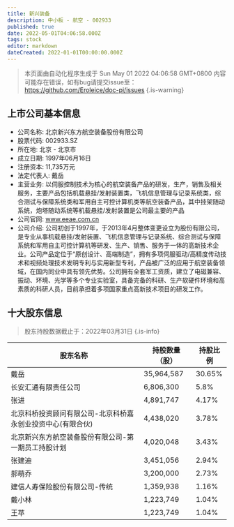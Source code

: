```yaml
---
title: 新兴装备
description: 中小板 - 航空 - 002933
published: true
date: 2022-05-01T04:06:58.000Z
tags: stock
editor: markdown
dateCreated: 2022-01-01T00:00:00.000Z
---
```


> 本页面由自动化程序生成于 Sun May 01 2022 04:06:58 GMT+0800
> 内容可能存在错误，如有bug请提交issue至：https://github.com/Eroleice/doc-pi/issues
{.is-warning}

## 上市公司基本信息
- 公司名称: 北京新兴东方航空装备股份有限公司
- 股票代码: 002933.SZ
- 所在地: 北京 - 北京市
- 成立日期: 1997年06月16日
- 注册资本: 11,735万元
- 法定代表人: 戴岳
- 主营业务: 以伺服控制技术为核心的航空装备产品的研发，生产，销售及相关服务，主要产品包括机载悬挂/发射装置类，飞机信息管理与记录系统类，综合测试与保障系统类和军用自主可控计算机类等航空装备产品，其中挂架随动系统，炮塔随动系统等机载悬挂/发射装置是公司最主要的产品
- 公司官网: www.eeae.com.cn
- 公司介绍: 公司初创于1997年，于2013年4月整体变更设立为股份有限公司，是专业从事机载悬挂/发射装置、飞机信息管理与记录系统、综合测试与保障系统和军用自主可控计算机等研发、生产、销售、服务于一体的高新技术企业。公司产品定位于“原创设计、高端制造”，拥有多项伺服驱动/高精度传动技术和视频处理技术发明专利与实用新型专利，产品被广泛的应用于航空装备领域，在国内同业中具有领先优势。公司拥有全套军工资质，建立了电磁兼容、振动、环境、光学等多个专业实验室，具备完备的科研、生产软硬件环境和高素质的科研人员，目前承担着多项国家重点高新技术项目的研发工作。


## 十大股东信息
> 股东持股数据截止于：2022年03月31日
{.is-info}

| 股东名称 | 持股数量（股） | 持股比例 |
| --- | --- | --- |
| 戴岳 | 35,964,587 | 30.65% |
| 长安汇通有限责任公司 | 6,806,300 | 5.8% |
| 张进 | 4,891,747 | 4.17% |
| 北京科桥投资顾问有限公司-北京科桥嘉永创业投资中心(有限合伙) | 4,438,020 | 3.78% |
| 北京新兴东方航空装备股份有限公司-第一期员工持股计划 | 4,020,048 | 3.43% |
| 张建迪 | 3,451,056 | 2.94% |
| 郝萌乔 | 3,200,000 | 2.73% |
| 建信人寿保险股份有限公司-传统 | 1,359,938 | 1.16% |
| 戴小林 | 1,223,749 | 1.04% |
| 王苹 | 1,223,749 | 1.04% |




